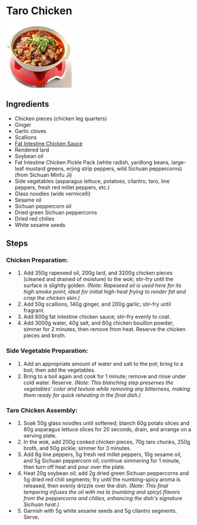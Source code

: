 # Taro Chicken

![Taro Chicken](../../images/%E8%8A%8B%E5%84%BF%E9%B8%A1.jpg)


## Ingredients
- Chicken pieces (chicken leg quarters)
- Ginger
- Garlic cloves
- Scallions
- [Fat Intestine Chicken Sauce](../seasonings/Fatty%20Intestines%20Chicken%20Sauce.md)
- Rendered lard
- Soybean oil
- Fat Intestine Chicken Pickle Pack (white radish, yardlong beans, large-leaf mustard greens, erjing strip peppers, wild Sichuan peppercorns) (from Sichuan Minfu Ji)
- Side vegetables (asparagus lettuce, potatoes, cilantro, taro, line peppers, fresh red millet peppers, etc.)
- Glass noodles (wide vermicelli)
- Sesame oil
- Sichuan peppercorn oil
- Dried green Sichuan peppercorns
- Dried red chilies
- White sesame seeds

## Steps

### Chicken Preparation:
- 1. Add 350g rapeseed oil, 200g lard, and 3200g chicken pieces (cleaned and drained of moisture) to the wok; stir-fry until the surface is slightly golden. *(Note: Rapeseed oil is used here for its high smoke point, ideal for initial high-heat frying to render fat and crisp the chicken skin.)*
- 2. Add 50g scallions, 140g ginger, and 200g garlic; stir-fry until fragrant.
- 3. Add 800g fat intestine chicken sauce; stir-fry evenly to coat.
- 4. Add 3000g water, 40g salt, and 60g chicken bouillon powder; simmer for 2 minutes, then remove from heat. Reserve the chicken pieces and broth.

### Side Vegetable Preparation:
- 1. Add an appropriate amount of water and salt to the pot; bring to a boil, then add the vegetables.
- 2. Bring to a boil again and cook for 1 minute; remove and rinse under cold water. Reserve. *(Note: This blanching step preserves the vegetables' color and texture while removing any bitterness, making them ready for quick reheating in the final dish.)*

### Taro Chicken Assembly:
- 1. Soak 50g glass noodles until softened; blanch 60g potato slices and 80g asparagus lettuce slices for 20 seconds, drain, and arrange on a serving plate.
- 2. In the wok, add 200g cooked chicken pieces, 70g taro chunks, 250g broth, and 50g pickle; simmer for 3 minutes.
- 3. Add 8g line peppers, 5g fresh red millet peppers, 10g sesame oil, and 5g Sichuan peppercorn oil; continue simmering for 1 minute, then turn off heat and pour over the plate.
- 4. Heat 20g soybean oil; add 2g dried green Sichuan peppercorns and 5g dried red chili segments; fry until the numbing-spicy aroma is released, then evenly drizzle over the dish. *(Note: This final tempering infuses the oil with ma la (numbing and spicy) flavors from the peppercorns and chilies, enhancing the dish's signature Sichuan heat.)*
- 5. Garnish with 5g white sesame seeds and 5g cilantro segments. Serve.